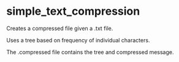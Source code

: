 # simple_text_compression

Creates a compressed file given a .txt file. 

Uses a tree based on frequency of individual characters.

The .compressed file contains the tree and compressed message.
